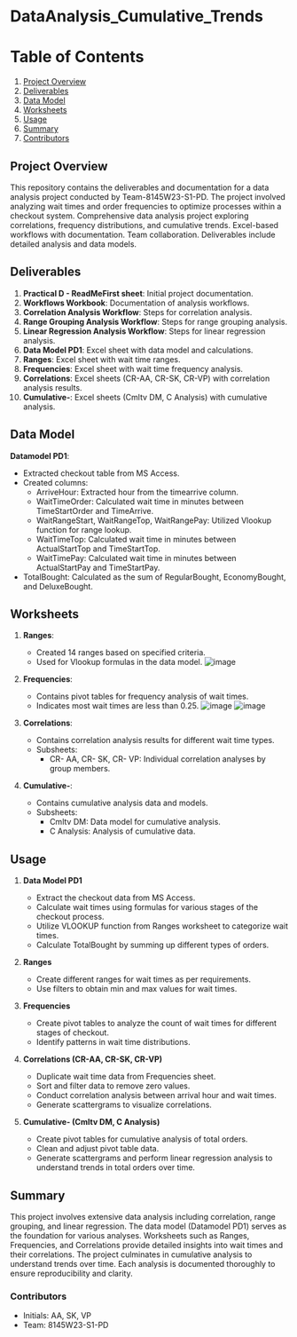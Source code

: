 # DataAnalysis_Cumulative_Trends

# Table of Contents

1. [Project Overview](#Project-Overview)
2. [Deliverables](#Deliverables)
3. [Data Model](#Data_Model)
4. [Worksheets](#Worksheets)
5. [Usage](#Usage)
6. [Summary](#Summary)
7. [Contributors](#Contributors)

## Project Overview

This repository contains the deliverables and documentation for a data analysis project conducted by Team-8145W23-S1-PD. The project involved analyzing wait times and order frequencies to optimize processes within a checkout system. Comprehensive data analysis project exploring correlations, frequency distributions, and cumulative trends. Excel-based workflows with documentation. Team collaboration. Deliverables include detailed analysis and data models.

## Deliverables
   1. **Practical D - ReadMeFirst sheet**: Initial project documentation.
   2. **Workflows Workbook**: Documentation of analysis workflows.
   3. **Correlation Analysis Workflow**: Steps for correlation analysis.
   4. **Range Grouping Analysis Workflow**: Steps for range grouping analysis.
   5. **Linear Regression Analysis Workflow**: Steps for linear regression analysis.
   6. **Data Model PD1**: Excel sheet with data model and calculations.
   7. **Ranges**: Excel sheet with wait time ranges.
   8. **Frequencies**: Excel sheet with wait time frequency analysis.
   9. **Correlations**: Excel sheets (CR-AA, CR-SK, CR-VP) with correlation analysis results.
   10. **Cumulative-**: Excel sheets (Cmltv DM, C Analysis) with cumulative analysis.

## Data Model

**Datamodel PD1**:
- Extracted checkout table from MS Access.
- Created columns:
  - ArriveHour: Extracted hour from the timearrive column.
  - WaitTimeOrder: Calculated wait time in minutes between TimeStartOrder and TimeArrive.
  - WaitRangeStart, WaitRangeTop, WaitRangePay: Utilized Vlookup function for range lookup.
  - WaitTimeTop: Calculated wait time in minutes between ActualStartTop and TimeStartTop.
  - WaitTimePay: Calculated wait time in minutes between ActualStartPay and TimeStartPay.
- TotalBought: Calculated as the sum of RegularBought, EconomyBought, and DeluxeBought.

## Worksheets

1. **Ranges**:
   - Created 14 ranges based on specified criteria.
   - Used for Vlookup formulas in the data model.
![image](https://github.com/priya-ak/DataAnalysis_Cumulative_Trends/assets/67804361/bcf5e902-ab16-41fc-b17c-1f5b379b02cd)

2. **Frequencies**:
   - Contains pivot tables for frequency analysis of wait times.
   - Indicates most wait times are less than 0.25.
![image](https://github.com/priya-ak/DataAnalysis_Cumulative_Trends/assets/67804361/0423736b-3e69-4c77-9ee8-e02b8abf68ca)
![image](https://github.com/priya-ak/DataAnalysis_Cumulative_Trends/assets/67804361/6785a089-9771-4e5f-9df9-8362e5b11d62)

3. **Correlations**:
   - Contains correlation analysis results for different wait time types.
   - Subsheets:
     - CR- AA, CR- SK, CR- VP: Individual correlation analyses by group members.

4. **Cumulative-**:
   - Contains cumulative analysis data and models.
   - Subsheets:
     - Cmltv DM: Data model for cumulative analysis.
     - C Analysis: Analysis of cumulative data.


## Usage

1. **Data Model PD1**
   - Extract the checkout data from MS Access.
   - Calculate wait times using formulas for various stages of the checkout process.
   - Utilize VLOOKUP function from Ranges worksheet to categorize wait times.
   - Calculate TotalBought by summing up different types of orders.

2. **Ranges**
   - Create different ranges for wait times as per requirements.
   - Use filters to obtain min and max values for wait times.

3. **Frequencies**
   - Create pivot tables to analyze the count of wait times for different stages of checkout.
   - Identify patterns in wait time distributions.

4. **Correlations (CR-AA, CR-SK, CR-VP)**
   - Duplicate wait time data from Frequencies sheet.
   - Sort and filter data to remove zero values.
   - Conduct correlation analysis between arrival hour and wait times.
   - Generate scattergrams to visualize correlations.

5. **Cumulative- (Cmltv DM, C Analysis)**
   - Create pivot tables for cumulative analysis of total orders.
   - Clean and adjust pivot table data.
   - Generate scattergrams and perform linear regression analysis to understand trends in total orders over time.

## Summary

This project involves extensive data analysis including correlation, range grouping, and linear regression. The data model (Datamodel PD1) serves as the foundation for various analyses. Worksheets such as Ranges, Frequencies, and Correlations provide detailed insights into wait times and their correlations. The project culminates in cumulative analysis to understand trends over time. Each analysis is documented thoroughly to ensure reproducibility and clarity.

### Contributors
- Initials: AA, SK, VP
- Team: 8145W23-S1-PD
